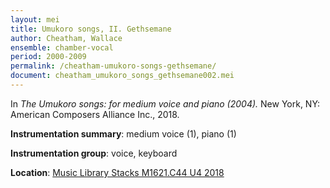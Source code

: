 ```yaml
---
layout: mei
title: Umukoro songs, II. Gethsemane
author: Cheatham, Wallace
ensemble: chamber-vocal
period: 2000-2009
permalink: /cheatham-umukoro-songs-gethsemane/
document: cheatham_umukoro_songs_gethsemane002.mei
---
```


In *The Umukoro songs: for medium voice and piano (2004).* New York, NY: American Composers Alliance Inc., 2018.

**Instrumentation summary**: medium voice (1), piano (1)

**Instrumentation group**: voice, keyboard

**Location**: <a href="https://tufts.primo.exlibrisgroup.com/permalink/01TUN_INST/1kc9gia/alma991018220846603851" target="_blank">Music Library Stacks M1621.C44 U4 2018</a>
